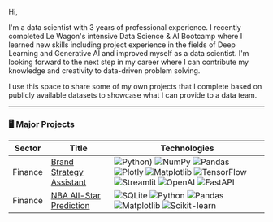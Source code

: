 Hi,

I'm a data scientist with 3 years of professional experience. I recently completed Le Wagon's intensive Data Science & AI Bootcamp where I learned new skills including project experience in the fields of Deep Learning and Generative AI and improved myself as a data scientist. I'm looking forward to the next step in my career where I can contribute my knowledge and creativity to data-driven problem solving.

I use this space to share some of my own projects that I complete based on publicly available datasets to showcase what I can provide to a data team.

---

### 🖥️ Major Projects
<!-- table -->
<!-- https://github.com/simple-icons/simple-icons/blob/develop/slugs.md -->
| Sector  | Title                                    | Technologies                                                                       |
|---------|------------------------------------------|------------------------------------------------------------------------------------|
| Finance | [Brand Strategy Assistant](https://github.com/ibraeksi/Finance/tree/main/brand_strategy_assistant) | ![Python](https://img.shields.io/badge/Python-3776AB?logo=python&logoColor=fff)) ![NumPy](https://img.shields.io/badge/NumPy-4DABCF?logo=numpy&logoColor=fff) ![Pandas](https://img.shields.io/badge/Pandas-150458?logo=pandas&logoColor=fff) ![Plotly](https://img.shields.io/badge/-Plotly-black?style=flat-square&logo=plotly) ![Matplotlib](https://custom-icon-badges.demolab.com/badge/Matplotlib-71D291?logo=matplotlib&logoColor=fff) ![TensorFlow](https://img.shields.io/badge/-TensorFlow-black?style=flat-square&logo=tensorflow) ![Streamlit](https://img.shields.io/badge/-Streamlit-E50914?style=flat-square&logo=streamlit&logoColor=fff) ![OpenAI](https://img.shields.io/badge/OpenAI-74aa9c?logo=openai&logoColor=white) ![FastAPI](https://img.shields.io/badge/FastAPI-009485.svg?logo=fastapi&logoColor=white)
| Finance | [NBA All-Star Prediction](https://github.com/ibraeksi/Sports/tree/main/allstar-prediction) | ![SQLite](https://img.shields.io/badge/SQLite-%2307405e.svg?logo=sqlite&logoColor=white) ![Python](https://img.shields.io/badge/Python-3776AB?logo=python&logoColor=fff) ![Pandas](https://img.shields.io/badge/Pandas-150458?logo=pandas&logoColor=fff) ![Matplotlib](https://img.shields.io/badge/-Matplotlib-black?style=flat-square&logo=matplotlib) ![Scikit-learn](https://img.shields.io/badge/-scikit--learn-%23F7931E?logo=scikit-learn&logoColor=white) |
